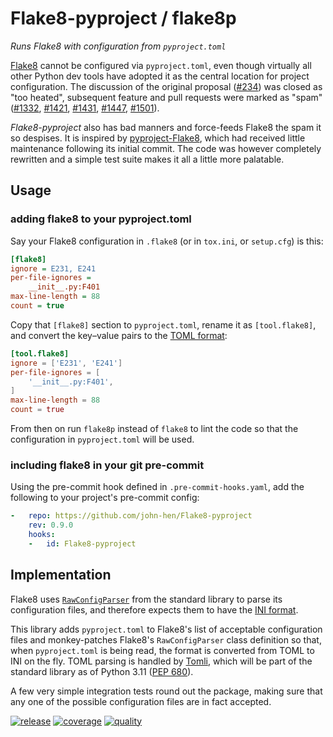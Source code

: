 ﻿# Flake8-pyproject / flake8p
*Runs Flake8 with configuration from `pyproject.toml`*

[Flake8] cannot be configured via `pyproject.toml`, even though
virtually all other Python dev tools have adopted it as the central
location for project configuration. The discussion of the original
proposal ([#234]) was closed as "too heated", subsequent feature
and pull requests were marked as "spam" ([#1332], [#1421], [#1431],
[#1447], [#1501]).

*Flake8-pyproject* also has bad manners and force-feeds Flake8 the
spam it so despises. It is inspired by [pyproject-Flake8], which had
received little maintenance following its initial commit. The code was
however completely rewritten and a simple test suite makes it all a
little more palatable.

[Flake8]:           https://github.com/PyCQA/flake8
[#234]:             https://github.com/PyCQA/flake8/issues/234
[#1332]:            https://github.com/PyCQA/flake8/pull/1332
[#1421]:            https://github.com/PyCQA/flake8/issues/1421
[#1431]:            https://github.com/PyCQA/flake8/issues/1431
[#1447]:            https://github.com/PyCQA/flake8/issues/1447
[#1501]:            https://github.com/PyCQA/flake8/issues/1501
[pyproject-flake8]: https://github.com/csachs/pyproject-flake8


## Usage

### adding flake8 to your pyproject.toml
Say your Flake8 configuration in `.flake8` (or in `tox.ini`, or
`setup.cfg`) is this:
```ini
[flake8]
ignore = E231, E241
per-file-ignores =
    __init__.py:F401
max-line-length = 88
count = true
```

Copy that `[flake8]` section to `pyproject.toml`, rename it as
`[tool.flake8]`, and convert the key–value pairs to the [TOML format]:
```toml
[tool.flake8]
ignore = ['E231', 'E241']
per-file-ignores = [
    '__init__.py:F401',
]
max-line-length = 88
count = true
```

From then on run `flake8p` instead of `flake8` to lint the code so
 that the configuration in `pyproject.toml` will be used.

[TOML format]: https://toml.io

### including flake8 in your git pre-commit
Using the pre-commit hook defined in `.pre-commit-hooks.yaml`, add the following to your project's
pre-commit config:

```yaml
-   repo: https://github.com/john-hen/Flake8-pyproject
    rev: 0.9.0
    hooks:
    -   id: Flake8-pyproject
```

## Implementation

Flake8 uses [`RawConfigParser`] from the standard library to parse its
configuration files, and therefore expects them to have the [INI format].

This library adds `pyproject.toml` to Flake8's list of acceptable
configuration files and monkey-patches Flake8's `RawConfigParser` class
definition so that, when `pyproject.toml` is being read, the format is
converted from TOML to INI on the fly. TOML parsing is handled by
[Tomli], which will be part of the standard library as of Python 3.11
([PEP 680]).

A few very simple integration tests round out the package, making sure
that any one of the possible configuration files are in fact accepted.

[`RawConfigParser`]: https://docs.python.org/3/library/configparser.html#configparser.RawConfigParser
[INI format]:        https://en.wikipedia.org/wiki/INI_file#Format
[Tomli]:             https://pypi.org/project/tomli/
[PEP 680]:           https://www.python.org/dev/peps/pep-0680


[![release](
    https://img.shields.io/pypi/v/Flake8-pyproject.svg?label=release)](
    https://pypi.python.org/pypi/Flake8-pyproject)
[![coverage](
    https://img.shields.io/codecov/c/github/john-hen/Flake8-pyproject?token=30Gjak3Ksu)](
    https://codecov.io/gh/john-hen/Flake8-pyproject)
[![quality](
    https://img.shields.io/lgtm/grade/python/github/john-hen/Flake8-pyproject?label=quality)](
    https://lgtm.com/projects/g/john-hen/Flake8-pyproject)
